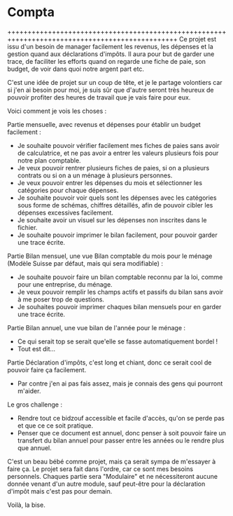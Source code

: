 # Compta
++++++++++++++++++++++++++++++++++++++++++++++++++++++++++++++++++++++++++++++++++++++++++++++++
Ce projet est issu d'un besoin de manager facilement les revenus, les dépenses et la gestion quand aux déclarations d'impôts.
Il aura pour but de garder une trace, de faciliter les efforts quand on regarde une fiche de paie, son budget, de voir dans quoi notre argent part etc.

C'est une idée de projet sur un coup de tête, et je le partage volontiers car si j'en ai besoin pour moi, je suis sûr que d'autre seront très heureux de pouvoir profiter des heures de travail que je vais faire pour eux.

Voici comment je vois les choses : 

Partie mensuelle, avec revenus et dépenses pour établir un budget facilement :

- Je souhaite pouvoir vérifier facilement mes fiches de paies sans avoir de calculatrice, et ne pas avoir a entrer les valeurs plusieurs fois pour notre plan comptable.
- Je veux pouvoir rentrer plusieurs fiches de paies, si on a plusieurs contrats ou si on a un ménage à plusieurs personnes.
- Je veux pouvoir entrer les dépenses du mois et sélectionner les catégories pour chaque dépenses.
- Je souhaite pouvoir voir quels sont les dépenses avec les catégories sous forme de schémas, chiffres détaillés, afin de pouvoir cibler les dépenses excessives facilement.
- Je souhaite avoir un visuel sur les dépenses non inscrites dans le fichier.
- Je souhaite pouvoir imprimer le bilan facilement, pour pouvoir garder une trace écrite.

Partie Bilan mensuel, une vue Bilan comptable du mois pour le ménage (Modèle Suisse par défaut, mais qui sera modifiable) :

- Je souhaite pouvoir faire un bilan comptable reconnu par la loi, comme pour une entreprise, du ménage.
- Je veux pouvoir remplir les champs actifs et passifs du bilan sans avoir à me poser trop de questions.
- Je souhaites pouvoir imprimer chaques bilan mensuels pour en garder une trace écrite.

Partie Bilan annuel, une vue bilan de l'année pour le ménage :

- Ce qui serait top se serait que'elle se fasse automatiquement bordel !
- Tout est dit...

Partie Déclaration d'impôts, c'est long et chiant, donc ce serait cool de pouvoir faire ça facilement.

- Par contre j'en ai pas fais assez, mais je connais des gens qui pourront m'aider.

Le gros challenge : 

- Rendre tout ce bidzouf accessible et facile d'accès, qu'on se perde pas et que ce ce soit pratique.
- Penser que ce document est annuel, donc penser à soit pouvoir faire un transfert du bilan annuel pour passer entre les années ou le rendre plus que annuel.


C'est un beau bébé comme projet, mais ça serait sympa de m'essayer à faire ça. Le projet sera fait dans l'ordre, car ce sont mes besoins personnels. Chaques partie sera "Modulaire" et ne nécessiteront aucune donnée venant d'un autre module, sauf peut-être pour la déclaration d'impôt mais c'est pas pour demain.

Voilà, la bise.
